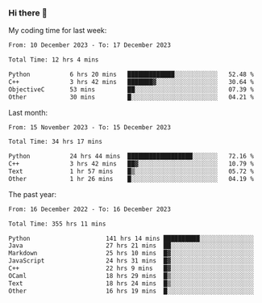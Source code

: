 ### Hi there 👋

My coding time for last week:

<!--START_SECTION:week-->

```txt
From: 10 December 2023 - To: 17 December 2023

Total Time: 12 hrs 4 mins

Python           6 hrs 20 mins   █████████████░░░░░░░░░░░░   52.48 %
C++              3 hrs 42 mins   ███████▓░░░░░░░░░░░░░░░░░   30.64 %
ObjectiveC       53 mins         ██░░░░░░░░░░░░░░░░░░░░░░░   07.39 %
Other            30 mins         █░░░░░░░░░░░░░░░░░░░░░░░░   04.21 %
```

<!--END_SECTION:week-->

Last month:

<!--START_SECTION:month-->

```txt
From: 15 November 2023 - To: 15 December 2023

Total Time: 34 hrs 17 mins

Python           24 hrs 44 mins  ██████████████████░░░░░░░   72.16 %
C++              3 hrs 42 mins   ██▓░░░░░░░░░░░░░░░░░░░░░░   10.79 %
Text             1 hr 57 mins    █▒░░░░░░░░░░░░░░░░░░░░░░░   05.72 %
Other            1 hr 26 mins    █░░░░░░░░░░░░░░░░░░░░░░░░   04.19 %
```

<!--END_SECTION:month-->

The past year:

<!--START_SECTION:year-->

```txt
From: 16 December 2022 - To: 16 December 2023

Total Time: 355 hrs 11 mins

Python                     141 hrs 14 mins ██████████░░░░░░░░░░░░░░░   39.76 %
Java                       27 hrs 21 mins  ██░░░░░░░░░░░░░░░░░░░░░░░   07.70 %
Markdown                   25 hrs 10 mins  █▓░░░░░░░░░░░░░░░░░░░░░░░   07.09 %
JavaScript                 24 hrs 31 mins  █▓░░░░░░░░░░░░░░░░░░░░░░░   06.91 %
C++                        22 hrs 9 mins   █▓░░░░░░░░░░░░░░░░░░░░░░░   06.24 %
OCaml                      18 hrs 29 mins  █▒░░░░░░░░░░░░░░░░░░░░░░░   05.21 %
Text                       18 hrs 24 mins  █▒░░░░░░░░░░░░░░░░░░░░░░░   05.18 %
Other                      16 hrs 19 mins  █░░░░░░░░░░░░░░░░░░░░░░░░   04.59 %
```

<!--END_SECTION:year-->
